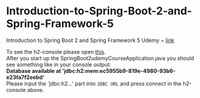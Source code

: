# Introduction-to-Spring-Boot-2-and-Spring-Framework-5
Introduction to Spring Boot 2 and Spring Framework 5 Udemy ~ [link](https://www.udemy.com/course/introduction-to-spring-boot-2-and-spring-framework-5/) 

To see the h2-console please open [this](http://localhost:8080/h2-console/).  
After you start up the SpringBoot2udemyCourseApplication.java you should see something like in your console output:  
**Database available at 'jdbc:h2:mem:ec5955b9-819e-4980-93b6-e23fa7f2eebd'**  
Please input the 'jdbc:h2...' part into `JDBC URL` and press connect in the h2-console above.  
